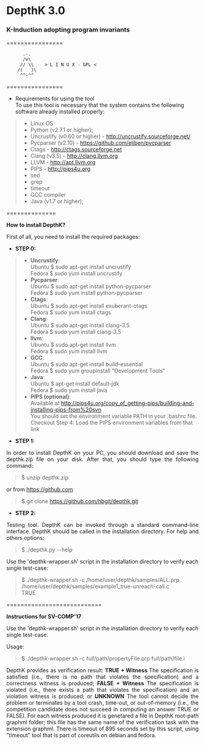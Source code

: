 <h1>DepthK 3.0</h1>
<h3>K-Induction adopting program invariants</h3>

================ 

          .-.          
          /v\
         // \\    > L I N U X - GPL <
        /(   )\
         ^^-^^

================

- Requirements for using the tool<br>
To use this tool is necessary that the system contains the following software already installed properly:

> - Linux OS
> - Python (v2.7.1 or higher);
> - Uncrustify (v0.60 or higher) - http://uncrustify.sourceforge.net/
> - Pycparser (v2.10) - https://github.com/eliben/pycparser
> - Ctags - http://ctags.sourceforge.net 
> - Clang (v3.5) - http://clang.llvm.org
> - LLVM - http://apt.llvm.org
> - PIPS - http://pips4u.org
> - sed
> - grep
> - timeout
> - GCC compiler
> - Java (v1.7 or higher);

==============

<b>How to install DepthK?</b>

<p align="justify">
First of all, you need to install the required packages:
</p>

- <b>STEP 0:</b>

> - <b>Uncrustify</b>: <br> Ubuntu $ sudo apt-get install uncrustify <br> Fedora $ sudo yum install uncrustify
> - <b>Pycparser</b>: <br> Ubuntu $ sudo apt-get install python-pycparser <br> Fedora $ sudo yum install python-pycparser
> - <b>Ctags</b>: <br> Ubuntu $ sudo apt-get install exuberant-ctags <br> Fedora $ sudo yum install ctags
> - <b>Clang</b>: <br> Ubuntu $ sudo apt-get install clang-3.5 <br> Fedora $ sudo yum install clang-3.5
> - <b>llvm</b>: <br> Ubuntu $ sudo apt-get install llvm <br> Fedora $ sudo yum install llvm
> - <b>GCC</b>: <br> Ubuntu $ sudo apt-get install build-essential <br> Fedora $ sudo yum groupinstall "Development Tools"
> - <b>Java</b>: <br> Ubuntu $ apt-get install default-jdk <br> Fedora $ sudo yum install java
> - <b>PIPS (optional)</b>: <br>Available at http://pips4u.org/copy_of_getting-pips/building-and-installing-pips-from%20svn <br>
You should set the environment variable PATH in your .bashrc file. <br> 
Checkout Step 4: Load the PIPS environment variables from that link<br>


- <b>STEP 1:</b>

<p align="justify">
In order to install DepthK on your PC, you should download and save the depthk.zip file on your disk. 
After that, you should type the following command:
</p>

> $ unzip depthk.zip

or from https://github.com

> $ git clone https://github.com/hbgit/depthk.git

- <b>STEP 2:</b>

<p align="justify">
Testing tool. DepthK can be invoked through a standard command-line interface. DepthK should be called 
in the installation directory. For help and others options: 

> $ ./depthk.py --help

</p>

Use the 'depthk-wrapper.sh' script in the installation directory to verify each single test-case:

> $ ./depthk-wrapper.sh -c  /home/user/depthk/samples/ALL.prp /home/user/depthk/samples/example1_true-unreach-call.c <br>
> TRUE <br>


===========================

<b> Instructions for SV-COMP'17 </b>

Use the 'depthk-wrapper.sh' script in the installation directory to verify each single test-case. 

Usage: 

> $ ./depthk-wrapper.sh -c  full/path/propertyFile.prp full/path/file.i

<p align="justify">
DepthK provides as verification result:
<b>TRUE + Witness</b> The specification is satisfied (i.e., there is no path that violates the specification) and 
a correctness witness is produced; 
<b>FALSE + Witness</b> The specification is violated (i.e., there exists a path that violates the specification) 
and an violation witness is produced; 
or <b>UNKNOWN</b> The tool cannot decide the problem or terminates by a tool crash, time-out, or out-of-memory 
(i.e., the competition candidate does not succeed in computing an answer TRUE or FALSE).
For each witness produced it is genetared a file in DepthK root-path graphml folder; this file has the same name
of the verification task with the extension </b>graphml</b>.
There is timeout of 895 seconds set by this script, using "timeout" tool that is part of coreutils 
on debian and fedora. 
</p>

